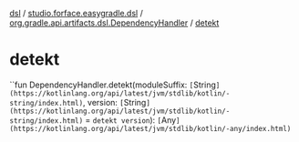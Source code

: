[dsl](../../index.md) / [studio.forface.easygradle.dsl](../index.md) / [org.gradle.api.artifacts.dsl.DependencyHandler](index.md) / [detekt](./detekt.md)

# detekt

``fun DependencyHandler.detekt(moduleSuffix: `[`String`](https://kotlinlang.org/api/latest/jvm/stdlib/kotlin/-string/index.html)`, version: `[`String`](https://kotlinlang.org/api/latest/jvm/stdlib/kotlin/-string/index.html)` = `detekt version`): `[`Any`](https://kotlinlang.org/api/latest/jvm/stdlib/kotlin/-any/index.html)`